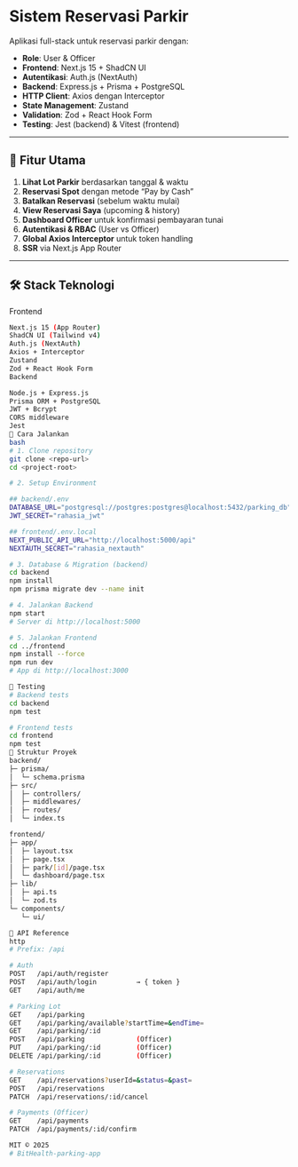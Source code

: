 # Sistem Reservasi Parkir

Aplikasi full-stack untuk reservasi parkir dengan:

- **Role**: User & Officer  
- **Frontend**: Next.js 15 + ShadCN UI  
- **Autentikasi**: Auth.js (NextAuth)  
- **Backend**: Express.js + Prisma + PostgreSQL  
- **HTTP Client**: Axios dengan Interceptor  
- **State Management**: Zustand  
- **Validation**: Zod + React Hook Form  
- **Testing**: Jest (backend) & Vitest (frontend)

---

## 🎯 Fitur Utama
1. **Lihat Lot Parkir** berdasarkan tanggal & waktu  
2. **Reservasi Spot** dengan metode “Pay by Cash”  
3. **Batalkan Reservasi** (sebelum waktu mulai)  
4. **View Reservasi Saya** (upcoming & history)  
5. **Dashboard Officer** untuk konfirmasi pembayaran tunai  
6. **Autentikasi & RBAC** (User vs Officer)  
7. **Global Axios Interceptor** untuk token handling  
8. **SSR** via Next.js App Router  

---

## 🛠️ Stack Teknologi
Frontend
```bash
Next.js 15 (App Router)
ShadCN UI (Tailwind v4)
Auth.js (NextAuth)
Axios + Interceptor
Zustand
Zod + React Hook Form
Backend

Node.js + Express.js
Prisma ORM + PostgreSQL
JWT + Bcrypt
CORS middleware
Jest
🚀 Cara Jalankan
bash
# 1. Clone repository
git clone <repo-url>
cd <project-root>

# 2. Setup Environment

## backend/.env
DATABASE_URL="postgresql://postgres:postgres@localhost:5432/parking_db"
JWT_SECRET="rahasia_jwt"

## frontend/.env.local
NEXT_PUBLIC_API_URL="http://localhost:5000/api"
NEXTAUTH_SECRET="rahasia_nextauth"

# 3. Database & Migration (backend)
cd backend
npm install
npm prisma migrate dev --name init

# 4. Jalankan Backend
npm start
# Server di http://localhost:5000

# 5. Jalankan Frontend
cd ../frontend
npm install --force
npm run dev
# App di http://localhost:3000

🧪 Testing
# Backend tests
cd backend
npm test

# Frontend tests
cd frontend
npm test
📁 Struktur Proyek
backend/
├─ prisma/
│  └─ schema.prisma
├─ src/
│  ├─ controllers/
│  ├─ middlewares/
│  ├─ routes/
│  └─ index.ts

frontend/
├─ app/
│  ├─ layout.tsx
│  ├─ page.tsx
│  ├─ park/[id]/page.tsx
│  └─ dashboard/page.tsx
├─ lib/
│  ├─ api.ts
│  └─ zod.ts
└─ components/
   └─ ui/

📝 API Reference
http
# Prefix: /api

# Auth
POST   /api/auth/register
POST   /api/auth/login          → { token }
GET    /api/auth/me

# Parking Lot
GET    /api/parking
GET    /api/parking/available?startTime=&endTime=
GET    /api/parking/:id
POST   /api/parking             (Officer)
PUT    /api/parking/:id         (Officer)
DELETE /api/parking/:id         (Officer)

# Reservations
GET    /api/reservations?userId=&status=&past=
POST   /api/reservations
PATCH  /api/reservations/:id/cancel

# Payments (Officer)
GET    /api/payments
PATCH  /api/payments/:id/confirm

MIT © 2025
# BitHealth-parking-app
